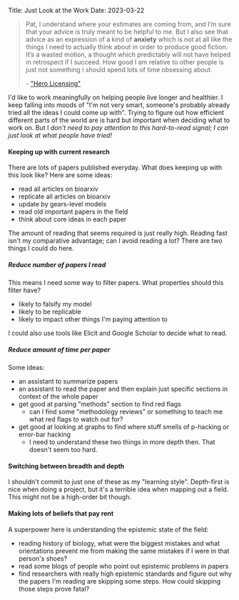 Title: Just Look at the Work
Date: 2023-03-22

> Pat, I understand where your estimates are coming from, and I’m sure that your
> advice is truly meant to be helpful to me. But I also see that advice as an
> expression of a kind of **anxiety** which is not at all like the things I need to
> actually think about in order to produce good fiction. It’s a wasted motion, a
> thought which predictably will not have helped in retrospect if I succeed. How
> good I am relative to other people is just not something I should spend lots of
> time obsessing about.
>
> \- ["Hero Licensing"](https://www.lesswrong.com/posts/dhj9dhiwhq3DX6W8z/hero-licensing)

I'd like to work meaningfully on helping people live longer and healthier. I keep
falling into moods of "I'm not very smart,
someone's probably already tried all the ideas I could come up with". Trying to
figure out how efficient different
parts of the world are is hard but important when deciding what to work on. But I
_don't need to pay attention to this hard-to-read signal; I can just look at what
people have tried!_

#### Keeping up with current research

There are lots of papers published everyday. What does keeping up with this look
like? Here are some ideas:

-   read all articles on bioarxiv
-   replicate all articles on bioarxiv
-   update by gears-level models
-   read old important papers in the field
-   think about core ideas in each paper

The amount of reading that seems required is just really high. Reading fast isn't
my comparative advantage; can I avoid reading a lot? There are two things I could
do here.

##### Reduce number of papers I read

This means I need some way to filter papers. What properties should this filter
have?

-   likely to falsify my model
-   likely to be replicable
-   likely to impact other things I'm paying attention to

I could also use tools like Elicit and Google Scholar to decide what to read.

##### Reduce amount of time per paper

Some ideas:

-   an assistant to summarize papers
-   an assistant to read the paper and then explain just specific sections in context
    of the whole paper
-   get good at parsing "methods" section to find red flags
    -   can I find some "methodology reviews" or something to teach me what red flags
        to watch out for?
-   get good at looking at graphs to find where stuff smells of p-hacking or error-bar
    hacking
    -   I need to understand these two things in more depth then. That doesn't seem
        too hard.

#### Switching between breadth and depth

I shouldn't commit to just one of these as my "learning style". Depth-first is nice
when doing a project, but it's a terrible idea when mapping out a field. This might
not be a high-order bit though.

#### Making lots of beliefs that pay rent

A superpower here is understanding the epistemic state of the field:

-   reading history of biology, what were the biggest mistakes and what orientations
    prevent me from making the same mistakes if I were in that person's shoes?
-   read some blogs of people who point out epistemic problems in papers
-   find researchers with really high epistemic standards and figure out why the papers
    I'm reading are skipping some steps. How could skipping those steps prove fatal?
